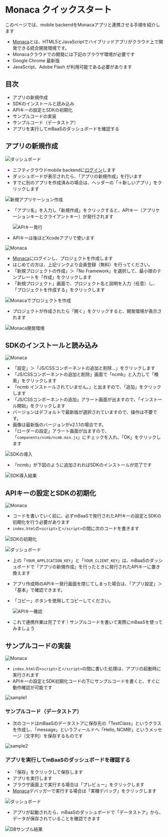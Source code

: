 # Monaca クイックスタート

このページでは、mobile backendをMonacaアプリと連携させる手順を紹介します

* [Monaca](https://ja.monaca.io/)とは、HTML5とJavaScriptでハイブリッドアプリがクラウド上で開発できる統合開発環境です。
* Monacaクラウドでの開発には下記のブラウザ環境が必要です
 * Google Chrome 最新版
* JavaScript、Adobe Flash が利用可能である必要があります

## 目次
* アプリの新規作成
* SDKのインストールと読み込み
* APIキーの設定とSDKの初期化
* サンプルコードの実装
 * サンプルコード（データストア）
 * アプリを実行してmBaaSのダッシュボードを確認する

<div style="page-break-before:always"></div>

## アプリの新規作成

![ダッシュボード](/common_image/icon_dashboard.png)

* ニフティクラウドmobile backendに[ログイン](https://console.mb.cloud.nifty.com)します
* ダッシュボードが表示されたら、「アプリの新規作成」を行います
* すでに別のアプリを作成済みの場合は、ヘッダーの「＋新しいアプリ」をクリックします

 ![新規アプリケーション作成](/common_image/create_app.png)


* 「アプリ名」を入力し「新規作成」をクリックすると、APIキー（アプリケーションキーとクライアントキー）が発行されます

    ![APIキー発行](/common_image/create_app2.png)

* APIキーは後ほどXcodeアプリで使います

<div style="page-break-before:always"></div>

![Monaca](/common_image/icon_monaca.png)

* [Monaca](https://ja.monaca.io/)にログインし、プロジェクトを作成します
 * はじめての方は、上記リンクより会員登録（無料）を行ってください。
* 「新規プロジェクトの作成」＞「No Framework」を選択して、最小限のテンプレートを「作成」をクリックします
* 「新規プロジェクト」画面で、プロジェクト名と説明を入力（任意）し、「プロジェクトを作成する」をクリックします

 ![Monacaでプロジェクトを作成](/quickstart_Monaca/image/monaca01.png)

* プロジェクトが作成されたら「開く」をクリックすると、開発環境が表示されます

 ![Monaca開発環境](/quickstart_Monaca/image/monaca02.png)

<div style="page-break-before:always"></div>

## SDKのインストールと読み込み

![Monaca](/common_image/icon_monaca.png)

* 「設定」＞「JS/CSSコンポーネントの追加と削除...」をクリックします
* 「JS/CSSコンポーネントの追加と削除」画面で「ncmb」と入力して「検索」をクリックします
* 「ncmb インストールされていません。」と出ますので、「追加」をクリックします
* 「JS/CSSコンポーネントの追加」アラート画面が出ますので、「インストール開始」をクリックします
 * バージョンはデフォルトで最新版が選択されていますので、操作は不要です。
 * 画像は最新版のバージョンがv2.1.1の場合です。
* 「ローダーの設定」アラート画面が出ますので、「`components/ncmb/ncmb.min.js`」にチェックを入れ、「OK」をクリックします

 ![SDKの導入](/quickstart_Monaca/image/monaca03.png)

<div style="page-break-before:always"></div>

* 「ncmb」が下図のように追加されればSDKのインストールが完了です

 ![SDK導入結果](/quickstart_Monaca/image/monaca04.png)

## APIキーの設定とSDKの初期化

![Monaca](/common_image/icon_monaca.png)

* コードを書いていく前に、必ずmBaaSで発行されたAPIキーの設定とSDKの初期化を行う必要があります
* `index.html`の`<script>`と`</script>`の間に次のコードを書きます

 ![SDKの初期化](/quickstart_Monaca/image/sdk_init.png)

<div style="page-break-before:always"></div>

![ダッシュボード](/common_image/icon_dashboard.png)

* 上の「`YOUR_APPLICATION_KEY`」と「`YOUR_CLIENT_KEY`」は、mBaaSのダッシュボードで「アプリの新規作成」を行ったときに発行されたAPIキーに置き換えます
 * アプリ作成時のAPIキー発行画面を閉じてしまった場合は、「アプリ設定」＞「基本」で確認できます。
 * 「コピー」ボタンを使用してコピーしてください。

   ![APIキー確認](/common_image/check_apikey.png)

* これで連携作業は完了です！サンプルコードを書いて実際にmBaaSを使ってみましょう

<div style="page-break-before:always"></div>

## サンプルコードの実装

![Monaca](/common_image/icon_monaca.png)

* `index.html`の`<script>`と`</script>`の間に書いた処理は、アプリの起動時に実行されます
* APIキーの設定とSDK初期化コードの下にサンプルコードを書くと、すぐに動作確認が可能です

 ![sample1](/quickstart_Monaca/image/sample1.png)


<div style="page-break-before:always"></div>

### サンプルコード（データストア）

* 次のコードはmBaaSのデータストアに保存先の「TestClass」というクラスを作成し、「message」というフィールドへ「Hello, NCMB!」というメッセージ（文字列）を保存するものです

 ![sample2](/quickstart_Monaca/image/sample2.png)

<div style="page-break-before:always"></div>

### アプリを実行してmBaaSのダッシュボードを確認する

* 「保存」をクリックして保存します
* アプリを実行します
 * ブラウザ画面上で実行する場合は「プレビュー」をクリックします
 * [Monaca](https://ja.monaca.io/debugger.html)デバッガーで実行する場合は「実機デバッグ」をクリックします

![ダッシュボード](/common_image/icon_dashboard.png)

* アプリが起動されたら、mBaaSのダッシュボードで「データストア」から、データが保存されていることを確認できます

 ![DBサンプル結果](/common_image/dbdemo.png)

